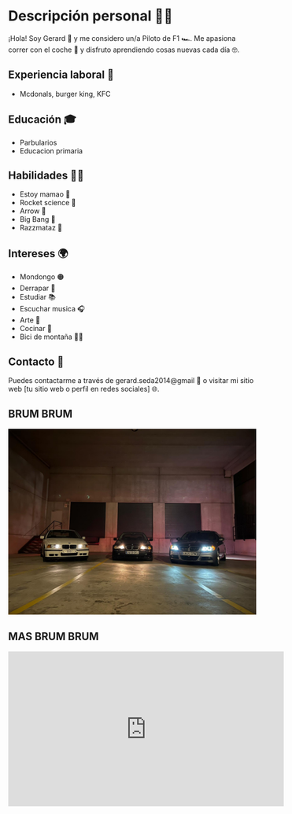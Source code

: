 # Descripción personal 🙋‍♀️

¡Hola! Soy Gerard 👋 y me considero un/a Piloto de F1 🏎️. Me apasiona correr con el coche 🚗 y disfruto aprendiendo cosas nuevas cada día 🤓.

## Experiencia laboral 💼

- Mcdonals, burger king, KFC

## Educación 🎓

- Parbularios
- Educacion primaria

## Habilidades 🤹‍♀️

- Estoy mamao 💪
- Rocket science 🚀
- Arrow 🎯
- Big Bang 🌟
- Razzmataz 🎉

## Intereses 🌍
- Mondongo 🟠
- Derrapar 🚗
- Estudiar 📚
- Escuchar musica 🎧
- Arte 🎨
- Cocinar 🍳
- Bici de montaña 🚴‍♀️

## Contacto 📧

Puedes contactarme a través de gerard.seda2014@gmail 📩 o visitar mi sitio web [tu sitio web o perfil en redes sociales] 🌐.

## BRUM BRUM

![Texto alternativo](https://github.com/SrKun13/SrKun13/blob/d291b71fa39d1b71dd0d7abf61c3b12e05651178/WhatsApp%20Image%202022-11-19%20at%2001.47.29%20(1).jpeg)

## MAS BRUM BRUM
<html>
<iframe width="560" height="315" src="https://www.youtube.com/embed/0qP2e9YLCZc" title="YouTube video player" frameborder="0" allow="accelerometer; autoplay; clipboard-write; encrypted-media; gyroscope; picture-in-picture; web-share" allowfullscreen></iframe>
</html>


